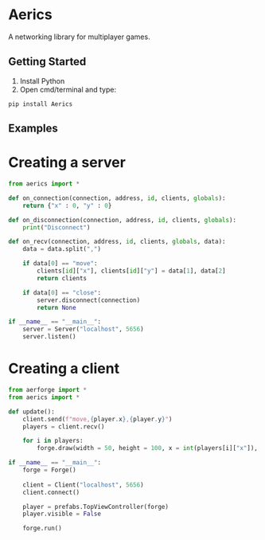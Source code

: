 # Aerics
A networking library for multiplayer games.

## Getting Started
1) Install Python
2) Open cmd/terminal and type:

```
pip install Aerics
```

## Examples
# Creating a server
``` python
from aerics import *

def on_connection(connection, address, id, clients, globals):
    return {"x" : 0, "y" : 0}

def on_disconnection(connection, address, id, clients, globals):
    print("Disconnect")

def on_recv(connection, address, id, clients, globals, data):
    data = data.split(",")

    if data[0] == "move":
        clients[id]["x"], clients[id]["y"] = data[1], data[2]
        return clients

    if data[0] == "close":
        server.disconnect(connection)
        return None

if __name__ == "__main__":
    server = Server("localhost", 5656)
    server.listen()
```

# Creating a client
``` python
from aerforge import *
from aerics import *

def update():
    client.send(f"move,{player.x},{player.y}")
    players = client.recv()

    for i in players:
        forge.draw(width = 50, height = 100, x = int(players[i]["x"]), y = int(players[i]["y"]))

if __name__ == "__main__":
    forge = Forge()
    
    client = Client("localhost", 5656)
    client.connect()

    player = prefabs.TopViewController(forge)
    player.visible = False

    forge.run()
```